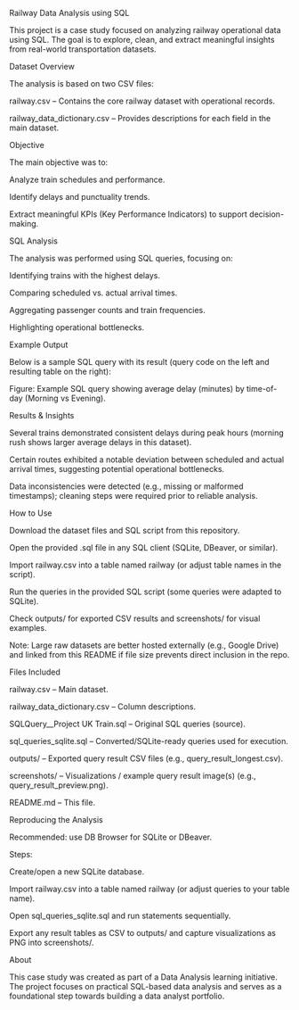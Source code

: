 Railway Data Analysis using SQL

This project is a case study focused on analyzing railway operational data using SQL. The goal is to explore, clean, and extract meaningful insights from real-world transportation datasets.

Dataset Overview

The analysis is based on two CSV files:

railway.csv – Contains the core railway dataset with operational records.

railway_data_dictionary.csv – Provides descriptions for each field in the main dataset.

Objective

The main objective was to:

Analyze train schedules and performance.

Identify delays and punctuality trends.

Extract meaningful KPIs (Key Performance Indicators) to support decision-making.

SQL Analysis

The analysis was performed using SQL queries, focusing on:

Identifying trains with the highest delays.

Comparing scheduled vs. actual arrival times.

Aggregating passenger counts and train frequencies.

Highlighting operational bottlenecks.

Example Output

Below is a sample SQL query with its result (query code on the left and resulting table on the right):

Figure: Example SQL query showing average delay (minutes) by time-of-day (Morning vs Evening).

Results & Insights

Several trains demonstrated consistent delays during peak hours (morning rush shows larger average delays in this dataset).

Certain routes exhibited a notable deviation between scheduled and actual arrival times, suggesting potential operational bottlenecks.

Data inconsistencies were detected (e.g., missing or malformed timestamps); cleaning steps were required prior to reliable analysis.

How to Use

Download the dataset files and SQL script from this repository.

Open the provided .sql file in any SQL client (SQLite, DBeaver, or similar).

Import railway.csv into a table named railway (or adjust table names in the script).

Run the queries in the provided SQL script (some queries were adapted to SQLite).

Check outputs/ for exported CSV results and screenshots/ for visual examples.

Note: Large raw datasets are better hosted externally (e.g., Google Drive) and linked from this README if file size prevents direct inclusion in the repo.

Files Included

railway.csv – Main dataset.

railway_data_dictionary.csv – Column descriptions.

SQLQuery__Project UK Train.sql – Original SQL queries (source).

sql_queries_sqlite.sql – Converted/SQLite-ready queries used for execution.

outputs/ – Exported query result CSV files (e.g., query_result_longest.csv).

screenshots/ – Visualizations / example query result image(s) (e.g., query_result_preview.png).

README.md – This file.

Reproducing the Analysis

Recommended: use DB Browser for SQLite or DBeaver.

Steps:

Create/open a new SQLite database.

Import railway.csv into a table named railway (or adjust queries to your table name).

Open sql_queries_sqlite.sql and run statements sequentially.

Export any result tables as CSV to outputs/ and capture visualizations as PNG into screenshots/.

About

This case study was created as part of a Data Analysis learning initiative.
The project focuses on practical SQL-based data analysis and serves as a foundational step towards building a data analyst portfolio.
